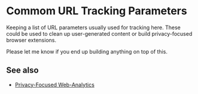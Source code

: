 # Commom URL Tracking Parameters

Keeping a list of URL parameters usually used for tracking here. These could be used to clean up user-generated content or build privacy-focused browser extensions.

Please let me know if you end up building anything on top of this.

## See also

 - [Privacy-Focused Web-Analytics](https://github.com/spekulatius/awesome-privacy-friendly-web-analytics)
